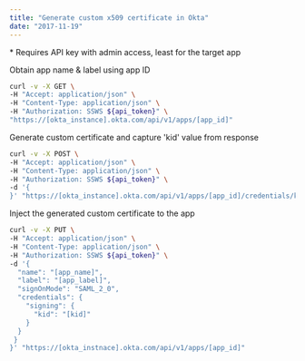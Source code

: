 ```yaml
---
title: "Generate custom x509 certificate in Okta"
date: "2017-11-19"
---
```


\* Requires API key with admin access, least for the target app

Obtain app name & label using app ID 

```sh
curl -v -X GET \
-H "Accept: application/json" \
-H "Content-Type: application/json" \
-H "Authorization: SSWS ${api_token}" \
"https://[okta_instance].okta.com/api/v1/apps/[app_id]"
```

Generate custom certificate and capture 'kid' value from response
```sh
curl -v -X POST \
-H "Accept: application/json" \
-H "Content-Type: application/json" \
-H "Authorization: SSWS ${api_token}" \
-d '{
}' "https://[okta_instance].okta.com/api/v1/apps/[app_id]/credentials/keys/generate?validityYears=[number]"
```

Inject the generated custom certificate to the app
```sh
curl -v -X PUT \
-H "Accept: application/json" \
-H "Content-Type: application/json" \
-H "Authorization: SSWS ${api_token}" \
-d '{
  "name": "[app_name]",
  "label": "[app_label]",
  "signOnMode": "SAML_2_0",
  "credentials": {
    "signing": {
      "kid": "[kid]"
    }
  }
 }
}' "https://[okta_instnace].okta.com/api/v1/apps/[app_id]"
```